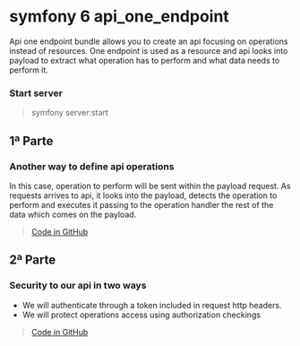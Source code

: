 # symfony 6 api_one_endpoint

Api one endpoint bundle allows you to create an api focusing on operations instead of resources. One endpoint is used as a resource and api looks into payload to extract what operation has to perform and what data needs to perform it.


### Start server 

> symfony server:start


## 1ª Parte
### Another way to define api operations
In this case, operation to perform will be sent within the payload request. As requests arrives to api, it looks into the payload, detects the operation to perform and executes it passing to the operation handler the rest of the data which comes on the payload.

> [Code in GitHub](https://github.com/slns/symfony_6_api_one_endpoint/commit/a954087b11c24f4302bc6191f431a9a48749d657)

## 2ª Parte
### Security to our api in two ways

- We will authenticate through a token included in request http headers.
- We will protect operations access using authorization checkings

> [Code in GitHub](https://github.com/slns/symfony_6_api_one_endpoint/commit/081be8bc0cf2583308b6e9c7818adc65c3ba4970)
